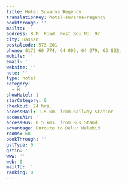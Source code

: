 ```yaml
---
title: Hotel Suvarna Regency
translationKey: hotel-suvarna-regency
bookthrough: ''
mailto: ''
address: B.M. Road  Post Box No. 97
city: Hassan
postalcode: 573 201
phone: 8172-66 774, 64 006, 64 279, 63 822,
mobile: ''
email: ''
website: ''
note: ''
type: hotel
category:
  - H
showHotel: 1
starCategory: 0
checkout: 24 hrs.
accessRail: 1.5 km. from Railway Station
accessAir: ''
accessBus: 0.5 kms. from Bus Stand
advantage: Enroute to Belur Halebid
rooms: 68
bookThrough: ''
gstType: 0
gstin: ''
www: ''
web: 0
mailTo: ''
ranking: 0
---
```







